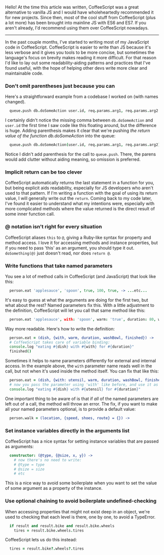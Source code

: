 Hello! At the time this article was written, CoffeeScript was a great alternative to vanilla JS and I would have wholeheartedly recommended it for new projects. Since then, most of the cool stuff from CoffeeScript (plus a lot more) has been brought into mainline JS with ES6 and ES7. If you aren't already, I'd recommend using them over CoffeeScript nowadays.

---

In the past couple months, I've started to writing most of my JavaScript code in CoffeeScript. CoffeeScript is easier to write than JS because it's less verbose and it gives you tools to be more concise, but sometimes the language's focus on brevity makes reading it more difficult. For that reason I'd like to lay out some readability-aiding patterns and practices that I've found useful, with the hope of helping other devs write more clear and maintainable code.


### Don't omit parentheses just because you can
Here's a straightforward example from a codebase I worked on (with names changed).

```coffeescript
  queue.push db.doSomeAction user.id, req.params.arg1, req.params.arg2
```
I certainly didn't notice the missing comma between `db.doSomeAction` and `user.id` the first time I saw code like this floating around, but the difference is huge. Adding parenthesis makes it clear that we're pushing *the return value of the function db.doSomeAction* into the queue:

```coffeescript
  queue.push db.doSomeAction(user.id, req.params.arg1, req.params.arg2)
```
Notice I didn't add parenthesis for the call to `queue.push`. There, the parens would add clutter without aiding meaning, so omission is preferred.

### Implicit return can be too clever

CoffeeScript automatically returns the last statement in a function for you, but being explicit aids readability, especially for JS developers who aren't used to that pattern. If I'm writing a function with the goal of using its return value, I will generally write out the `return`. Coming back to my code later, I've found it easier to understand what my intentions were, especially with more complicated methods where the value returned is the direct result of some inner function call.

### @ notation isn't right for every situation
CoffeeScript aliases `this` to `@`, giving a Ruby-like syntax for property and method access. I love it for accessing methods and instance properties, but if you need to pass 'this' as an argument, you should type it out. `doSomething(@)` just doesn't read, nor does `return @`.

### Write functions that take named parameters
You see a lot of method calls in CoffeeScript (and JavaScript) that look like this:

```coffeescript
  person.eat 'applesauce', 'spoon', true, 100, true, -> ...etc...
```
It's easy to guess at what the arguments are doing for the first two, but what about the rest? Named parameters fix this. With a little adjustment to the definition, CoffeeScript will let you call that same method like this:

```coffeescript
  person.eat 'applesauce', with: 'spoon', warm: 'true', duration: 80, washBowl: true, finished: -> ...etc...
```
Way more readable. Here's how to write the definition:

```coffeescript
  person.eat = (dish, {with, warm, duration, washBowl, finished}) ->
  # CoffeeScript takes care of variable binding:
  console.log "eating #{dish} with #{with} for #{duration}"
  finished()
```    
Sometimes it helps to name parameters differently for external and internal access. In the example above, the `with` parameter name reads well in the call, but not when it's used inside the method itself. You can fix that like this:

```coffeescript
  person.eat = (dish, {with: utensil, warm, duration, washBowl, finished}) ->
  # now you pass the parameter using 'with' like before, and use it as 'utensil':
  console.log "eating #{dish} with #{utensil} for #{duration}"
```
One important thing to be aware of is that if *all* of the named parameters are left out of a call, the method will throw an error. The fix, if you want to make all your named parameters optional, is to provide a default value:

```coffeescript
  person.walk = (location, {speed, shoes, route} = {}) ->
```  

### Set instance variables directly in the arguments list
CoffeeScript has a nice syntax for setting instance variables that are passed as arguments:

```coffeescript
  constructor: (@type, {@size, x, y}) ->
    # now there's no need to write: 
    # @type = type 
    # @size = size
    # etc
```              
This is a nice way to avoid some boilerplate when you want to set the value of some argument as a property of the instance.

### Use optional chaining to avoid boilerplate undefined-checking

When accessing properties that might not exist deep in an object, we're used to checking that each level is there, one by one, to avoid a TypeError.

```coffeescript
  if result and result.bike and result.bike.wheels
    tires = result.bike.wheels.tires
```
CoffeeScript lets us do this instead:

```coffeescript
  tires = result.bike?.wheels?.tires
 ```
